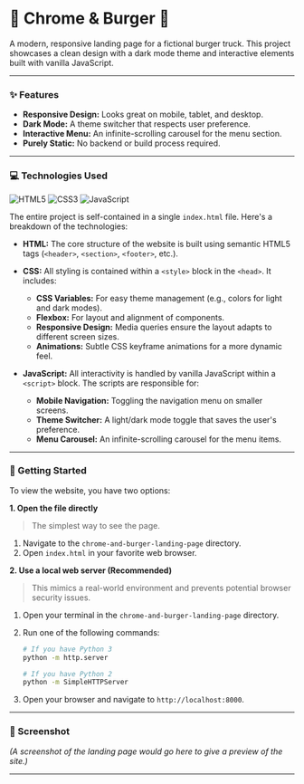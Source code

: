 # 🍔 Chrome & Burger 🍔

A modern, responsive landing page for a fictional burger truck. This project showcases a clean design with a dark mode theme and interactive elements built with vanilla JavaScript.

---

### ✨ Features

*   **Responsive Design:** Looks great on mobile, tablet, and desktop.
*   **Dark Mode:** A theme switcher that respects user preference.
*   **Interactive Menu:** An infinite-scrolling carousel for the menu section.
*   **Purely Static:** No backend or build process required.

---

### 💻 Technologies Used

![HTML5](https://img.shields.io/badge/html5-%23E34F26.svg?style=for-the-badge&logo=html5&logoColor=white)
![CSS3](https://img.shields.io/badge/css3-%231572B6.svg?style=for-the-badge&logo=css3&logoColor=white)
![JavaScript](https://img.shields.io/badge/javascript-%23323330.svg?style=for-the-badge&logo=javascript&logoColor=%23F7DF1E)

The entire project is self-contained in a single `index.html` file. Here's a breakdown of the technologies:

*   **HTML:** The core structure of the website is built using semantic HTML5 tags (`<header>`, `<section>`, `<footer>`, etc.).

*   **CSS:** All styling is contained within a `<style>` block in the `<head>`. It includes:
    *   **CSS Variables:** For easy theme management (e.g., colors for light and dark modes).
    *   **Flexbox:** For layout and alignment of components.
    *   **Responsive Design:** Media queries ensure the layout adapts to different screen sizes.
    *   **Animations:** Subtle CSS keyframe animations for a more dynamic feel.

*   **JavaScript:** All interactivity is handled by vanilla JavaScript within a `<script>` block. The scripts are responsible for:
    *   **Mobile Navigation:** Toggling the navigation menu on smaller screens.
    *   **Theme Switcher:** A light/dark mode toggle that saves the user's preference.
    *   **Menu Carousel:** An infinite-scrolling carousel for the menu items.

---

### 🚀 Getting Started

To view the website, you have two options:

**1. Open the file directly**

> The simplest way to see the page.

1.  Navigate to the `chrome-and-burger-landing-page` directory.
2.  Open `index.html` in your favorite web browser.

**2. Use a local web server (Recommended)**

> This mimics a real-world environment and prevents potential browser security issues.

1.  Open your terminal in the `chrome-and-burger-landing-page` directory.
2.  Run one of the following commands:

    ```sh
    # If you have Python 3
    python -m http.server
    ```

    ```sh
    # If you have Python 2
    python -m SimpleHTTPServer
    ```
3.  Open your browser and navigate to `http://localhost:8000`.

---

### 📸 Screenshot

*(A screenshot of the landing page would go here to give a preview of the site.)*

---